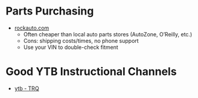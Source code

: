 # Parts Purchasing

- [rockauto.com](http://rockauto.com/)
    - Often cheaper than local auto parts stores (AutoZone, O’Reilly, etc.)
    - Cons: shipping costs/times, no phone support
    - Use your VIN to double-check fitment

# Good YTB Instructional Channels

- [ytb - TRQ](https://www.youtube.com/@TRQ)
